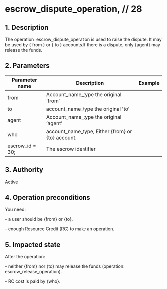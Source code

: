 # escrow\_dispute\_operation, // 28

## 1. Description

The operation  escrow\_dispute\_operation is used to raise the dispute. It may be used by { from } or { to } accounts.If there is a dispute, only {agent} may release the funds.

## 2. Parameters

| Parameter name | Description | Example |                                                                                                                              
| -------------- | ----------------------------------------------------- | ------------ |
| from             | Account\_name\_type the original ‘from’             |         |
| to               | account\_name\_type the original 'to'               |         |
| agent            | Account\_name\_type the original ‘agent’            |         |
| who              | account\_name\_type, Either {from} or {to} account. |         |
| escrow\_id = 30; | The escrow identifier                               |         |

## 3. Authority

Active

## 4. Operation preconditions

You need:

\- a user should be {from} or {to}.
 
\- enough Resource Credit (RC) to make an operation.

## 5. Impacted state

After the operation:

\- neither {from} nor {to} may release the funds (operation: escrow\_release\_operation).

\- RC cost is paid by {who}.
